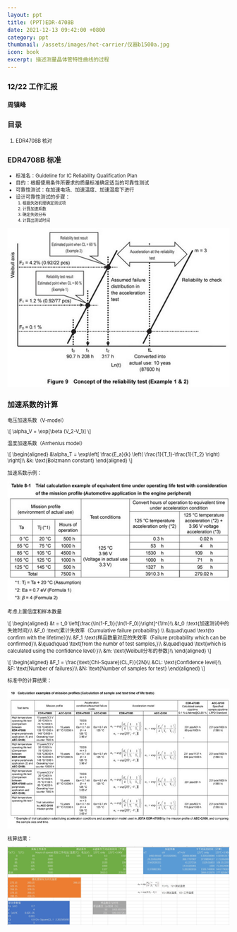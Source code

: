 ```yaml
---
layout: ppt
title: (PPT)EDR-4708B
date: 2021-12-13 09:42:00 +0800
category: ppt
thumbnail: /assets/images/hot-carrier/仪器b1500a.jpg
icon: book
excerpt: 描述测量晶体管特性曲线的过程
---
```


<style>
    .twocolumn {
      display: grid;
      grid-template-columns: 1fr 1fr;
      grid-gap: 10px;
      text-align: center;
    }
    p {
      font-size: 80%;
      text-align: left;
    }
    table, ul, ol {
      font-size: 80%;
    }
</style>

<div class="reveal">
  <div class="slides">
    <!-- 标题 -->
    <section>
      <h3>12/22 工作汇报</h3>
      <h4>周镇峰</h4>
    </section>
    <section>
      <h3>目录</h3>
      <ol>
        <li>EDR4708B 核对</li>
      </ol>
    </section>
    <section>
        <section>
            <h3>EDR4708B 标准</h3>
            <ul>
                <li>标准名：Guideline for IC Reliability Qualification Plan</li>
                <li>目的：根据使用条件所要求的质量标准确定适当的可靠性测试</li>
                <li>可靠性测试：在加速电场、加速温度、加速湿度下进行</li>
                <li>设计可靠性测试的步骤：
                    <ol>
                        <li>根据失效机理确定测试项</li>
                        <li>计算加速系数</li>
                        <li>确定失效分布</li>
                        <li>计算出测试时间</li>
                    </ol>
                </li>
            </ul>
        </section>
        <section>
            <img src="/assets/images/hot-carrier/concept_of_the_reliability_test.jpg">
        </section>
        <section>
            <h3>加速系数的计算</h3>
            <p>电压加速系数（V-model）</p>
            <p>
            \[
                \alpha_V = \exp[\beta (V_2-V_1)]
            \]
            </p>
            <p>温度加速系数（Arrhenius model）</p>
            <p>
            \[
                \begin{aligned}
                &\alpha_T = \exp\left[ \frac{E_a}{k} \left( \frac{1}{T_1}-\frac{1}{T_2} \right) \right]\\
                &k: \text{Bolzmann constant}
                \end{aligned}
            \]
            </p>
        </section>
        <section>
            <p>加速系数示例：</p>
            <img src="/assets/images/hot-carrier/加速系数的示例.jpg">
        </section>
        <section>
            <p>考虑上置信度和样本数量</p>
            <p>
            \[
                \begin{aligned}
                &t = t_0 \left[\frac{\ln(1-F_1)}{\ln(1-F_0)}\right]^{1/m}\\
                &t_0 :\text{加速测试中的失效时间}\\
                &F_0 :\text{累计失效率（Cumulative failure probability} \\
                &\quad\quad \text{to confirm with the lifetime）}\\
                &F_1 :\text{样品数量对应的失效率（Failure probability which can be confirmed}\\
                &\quad\quad \text{from the numbr of test samples,}\\
                &\quad\quad \text{which is calculated using the confidence level）}\\
                &m: \text{Weibull分布的参数}\\
                \end{aligned}
            \]
            </p>
        </section>
        <section>
            <p>
                \[
                    \begin{aligned}
                    &F_1 = \frac{\text{Chi-Square}(CL,F)}{2N}\\
                    &CL: \text{Confidence level}\\
                    &F: \text{Number of failures}\\
                    &N: \text{Number of samples for test}
                    \end{aligned}
                \]
            </p>
        </section>
        <section>
        <p>标准中的计算结果：</p>
        <img src="/assets/images/hot-carrier/EDR4708B.jpg">
        </section>
        <section>
        <p>核算结果：</p>
        <img src="/assets/images/hot-carrier/EDR4708B核算.jpg">
        </section>
    </section>
  </div>
</div>
